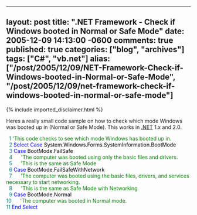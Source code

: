  ---
  layout: post
  title: ".NET Framework - Check if Windows booted in Normal or Safe Mode"
  date: 2005-12-09 14:13:00 -0600
  comments: true
  published: true
  categories: ["blog", "archives"]
  tags: ["C#", "vb.net"]
  alias: ["/post/2005/12/09/NET-Framework-Check-if-Windows-booted-in-Normal-or-Safe-Mode", "/post/2005/12/09/net-framework-check-if-windows-booted-in-normal-or-safe-mode"]
  ---
<!-- more -->
{% include imported_disclaimer.html %}
<p>Heres a really small code sample on how to check which mode Windows was booted up in (Normal or Safe Mode). This works in <a title=".NET" href="http://www.microsoft.com/net/" target="_blank">.NET</a> 1.x and 2.0.</p>
<p><span style="COLOR: #000000"><span style="COLOR: #008080">&nbsp; 1</span> <span style="COLOR: #008000">'</span><span style="COLOR: #008000">This code checks to see which mode Windows has booted up in.</span><span style="COLOR: #008000"><br /></span><span style="COLOR: #008080">&nbsp; 2</span> <span style="COLOR: #0000ff">Select</span><span style="COLOR: #000000"> </span><span style="COLOR: #0000ff">Case</span><span style="COLOR: #000000"> System.Windows.Forms.SystemInformation.BootMode<br /></span><span style="COLOR: #008080">&nbsp; 3</span> <span style="COLOR: #0000ff">Case</span><span style="COLOR: #000000"> BootMode.FailSafe<br /></span><span style="COLOR: #008080">&nbsp; 4</span> <span style="COLOR: #000000">&nbsp;&nbsp;&nbsp;&nbsp; </span><span style="COLOR: #008000">'</span><span style="COLOR: #008000">The computer was booted using only the basic files and drivers.</span><span style="COLOR: #008000"><br /></span><span style="COLOR: #008080">&nbsp; 5</span> <span style="COLOR: #000000">&nbsp;&nbsp;&nbsp;&nbsp; </span><span style="COLOR: #008000">'</span><span style="COLOR: #008000">This is the same as Safe Mode</span><span style="COLOR: #008000"><br /></span><span style="COLOR: #008080">&nbsp; 6</span> <span style="COLOR: #0000ff">Case</span><span style="COLOR: #000000"> BootMode.FailSafeWithNetwork<br /></span><span style="COLOR: #008080">&nbsp; 7</span> <span style="COLOR: #000000">&nbsp;&nbsp;&nbsp;&nbsp; </span><span style="COLOR: #008000">'</span><span style="COLOR: #008000">The computer was booted using the basic files, drivers, and services necessary to start networking.</span><span style="COLOR: #008000"><br /></span><span style="COLOR: #008080">&nbsp; 8</span> <span style="COLOR: #000000">&nbsp;&nbsp;&nbsp;&nbsp; </span><span style="COLOR: #008000">'</span><span style="COLOR: #008000">This is the same as Safe Mode with Networking</span><span style="COLOR: #008000"><br /></span><span style="COLOR: #008080">&nbsp; 9</span> <span style="COLOR: #0000ff">Case</span><span style="COLOR: #000000"> BootMode.Normal<br /></span><span style="COLOR: #008080">10</span> <span style="COLOR: #000000">&nbsp;&nbsp;&nbsp;&nbsp; </span><span style="COLOR: #008000">'</span><span style="COLOR: #008000">The computer was booted in Normal mode.</span><span style="COLOR: #008000"><br /></span><span style="COLOR: #008080">11</span> <span style="COLOR: #0000ff">End</span><span style="COLOR: #000000"> </span><span style="COLOR: #0000ff">Select</span><span style="COLOR: #000000"><br /></span><br /></span></p>
<p>&nbsp;</p>
